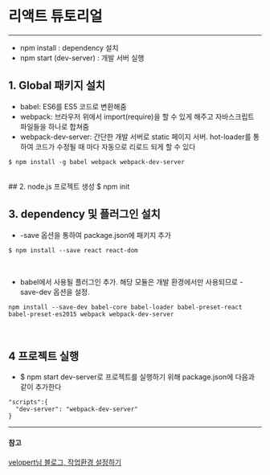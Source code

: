 # 리액트 튜토리얼

----

- npm install : dependency 설치
- npm start (dev-server) : 개발 서버 실행

## 1. Global 패키지 설치
- babel: ES6를 ES5 코드로 변환해줌
- webpack: 브라우저 위에서 import(require)을 할 수 있게 해주고 자바스크립트 파일들을 하나로 합쳐줌
- webpack-dev-server: 간단한 개발 서버로 static 페이지 서버. hot-loader를 통하여 코드가 수정될 때 마다 자동으로 리로드 되게 할 수 있다
```
$ npm install -g babel webpack webpack-dev-server
```

<br/>
## 2. node.js 프로젝트 생성
$ npm init

<br/>

## 3. dependency 및 플러그인 설치
- \-save 옵션을 통하여 package.json에 패키지 추가  

```
$ npm install --save react react-dom
```  

<br/>

- babel에서 사용될 플러그인 추가. 해당 모듈은 개발 환경에서만 사용되므로 \-save\-dev 옵션을 설정.

```
npm install --save-dev babel-core babel-loader babel-preset-react babel-preset-es2015 webpack webpack-dev-server
```
<br/>

## 4 프로젝트 실행
- $ npm start dev-server로 프로젝트를 실행하기 위해 package.json에 다음과 같이 추가한다  

```
"scripts":{
  "dev-server": "webpack-dev-server"
}
```

---
#### 참고
[velopert님 블로그, 작업환경 설정하기](https://velopert.com/814) <br/>
